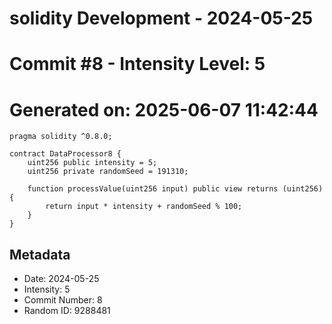 ﻿# solidity Development - 2024-05-25
# Commit #8 - Intensity Level: 5
# Generated on: 2025-06-07 11:42:44
```solidity
pragma solidity ^0.8.0;

contract DataProcessor8 {
    uint256 public intensity = 5;
    uint256 private randomSeed = 191310;

    function processValue(uint256 input) public view returns (uint256) {
        return input * intensity + randomSeed % 100;
    }
}
```
## Metadata
- Date: 2024-05-25
- Intensity: 5
- Commit Number: 8
- Random ID: 9288481
